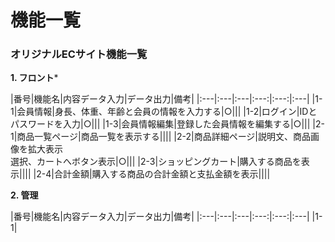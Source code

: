 # 機能一覧
### オリジナルECサイト機能一覧
**1. フロント***

|番号|機能名|内容データ入力|データ出力|備考|
|:---|:---|:---|:---:|:---:|:---|
|1-1|会員情報|身長、体重、年齢と会員の情報を入力する|○|||
|1-2|ログイン|IDとパスワードを入力|○|||
|1-3|会員情報編集|登録した会員情報を編集する|○|||
|2-1|商品一覧ページ|商品一覧を表示する||||
|2-2|商品詳細ページ|説明文、商品画像を拡大表示<br>選択、カートへボタン表示|○|||
|2-3|ショッピングカート|購入する商品を表示||||
|2-4|合計金額|購入する商品の合計金額と支払金額を表示||||

**2. 管理**

|番号|機能名|内容データ入力|データ出力|備考|
|:---|:---|:---|:---:|:---:|:---|
|1-1|
